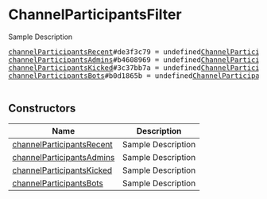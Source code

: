 # ChannelParticipantsFilter

Sample Description

<pre>
<a href="../constructor/channelParticipantsRecent">channelParticipantsRecent</a>#de3f3c79 = undefined<a href="../type/ChannelParticipantsFilter.md">ChannelParticipantsFilter</a>;
<a href="../constructor/channelParticipantsAdmins">channelParticipantsAdmins</a>#b4608969 = undefined<a href="../type/ChannelParticipantsFilter.md">ChannelParticipantsFilter</a>;
<a href="../constructor/channelParticipantsKicked">channelParticipantsKicked</a>#3c37bb7a = undefined<a href="../type/ChannelParticipantsFilter.md">ChannelParticipantsFilter</a>;
<a href="../constructor/channelParticipantsBots">channelParticipantsBots</a>#b0d1865b = undefined<a href="../type/ChannelParticipantsFilter.md">ChannelParticipantsFilter</a>;

</pre>

## Constructors

| Name | Description |
|------|-------------|
| [channelParticipantsRecent](../constructor/channelParticipantsRecent.md) | Sample Description |
| [channelParticipantsAdmins](../constructor/channelParticipantsAdmins.md) | Sample Description |
| [channelParticipantsKicked](../constructor/channelParticipantsKicked.md) | Sample Description |
| [channelParticipantsBots](../constructor/channelParticipantsBots.md) | Sample Description |

